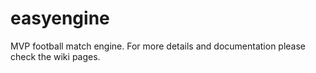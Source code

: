 # easyengine

MVP football match engine. For more details and documentation please check the wiki pages. 

